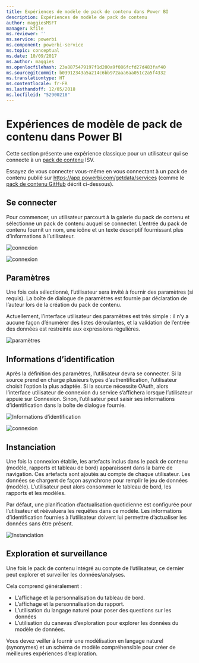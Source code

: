 ```yaml
---
title: Expériences de modèle de pack de contenu dans Power BI
description: Expériences de modèle de pack de contenu
author: maggiesMSFT
manager: kfile
ms.reviewer: ''
ms.service: powerbi
ms.component: powerbi-service
ms.topic: conceptual
ms.date: 10/09/2017
ms.author: maggies
ms.openlocfilehash: 23a8875479197f1d200a9f086fcfd27d483faf40
ms.sourcegitcommit: b03912343a5a214c6bb972aaa6aa051c2a5f4332
ms.translationtype: HT
ms.contentlocale: fr-FR
ms.lasthandoff: 12/05/2018
ms.locfileid: "52900218"
---
```

# <a name="template-content-pack-experiences-in-power-bi"></a>Expériences de modèle de pack de contenu dans Power BI
Cette section présente une expérience classique pour un utilisateur qui se connecte à un [pack de contenu](service-connect-to-services.md) ISV.

Essayez de vous connecter vous-même en vous connectant à un pack de contenu publié sur https://app.powerbi.com/getdata/services (comme le [pack de contenu GitHub](https://app.powerbi.com/getdata/services/github) décrit ci-dessous).

## <a name="connect"></a>Se connecter
Pour commencer, un utilisateur parcourt à la galerie du pack de contenu et sélectionne un pack de contenu auquel se connecter. L’entrée du pack de contenu fournit un nom, une icône et un texte descriptif fournissant plus d’informations à l’utilisateur.

![connexion](media/template-content-pack-experience/github_data.png)

![connexion](media/template-content-pack-experience/github_connect.png)

## <a name="parameters"></a>Paramètres
Une fois cela sélectionné, l’utilisateur sera invité à fournir des paramètres (si requis). La boîte de dialogue de paramètres est fournie par déclaration de l’auteur lors de la création du pack de contenu.

Actuellement, l’interface utilisateur des paramètres est très simple : il n’y a aucune façon d’énumérer des listes déroulantes, et la validation de l’entrée des données est restreinte aux expressions régulières.

![paramètres](media/template-content-pack-experience/github_params.png)

## <a name="credentials"></a>Informations d’identification
Après la définition des paramètres, l’utilisateur devra se connecter.  Si la source prend en charge plusieurs types d’authentification, l’utilisateur choisit l’option la plus adaptée. Si la source nécessite OAuth, alors l’interface utilisateur de connexion du service s’affichera lorsque l’utilisateur appuie sur Connexion.  Sinon, l’utilisateur peut saisir ses informations d’identification dans la boîte de dialogue fournie.

![Informations d’identification](media/template-content-pack-experience/github_login.png)

![connexion](media/template-content-pack-experience/github_creds2.png)

## <a name="instantiation"></a>Instanciation
Une fois la connexion établie, les artefacts inclus dans le pack de contenu (modèle, rapports et tableau de bord) apparaissent dans la barre de navigation.  Ces artefacts sont ajoutés au compte de chaque utilisateur.  Les données se chargent de façon asynchrone pour remplir le jeu de données (modèle).  L’utilisateur peut alors consommer le tableau de bord, les rapports et les modèles.

Par défaut, une planification d’actualisation quotidienne est configurée pour l’utilisateur et réévaluera les requêtes dans ce modèle.  Les informations d’identification fournies à l’utilisateur doivent lui permettre d’actualiser les données sans être présent.

![Instanciation](media/template-content-pack-experience/github_dashboard.png)

## <a name="exploration-and-monitoring"></a>Exploration et surveillance
Une fois le pack de contenu intégré au compte de l’utilisateur, ce dernier peut explorer et surveiller les données/analyses.

Cela comprend généralement :

* L’affichage et la personnalisation du tableau de bord.
* L’affichage et la personnalisation du rapport.
* L’utilisation du langage naturel pour poser des questions sur les données
* L’utilisation du canevas d’exploration pour explorer les données du modèle de données.

Vous devez veiller à fournir une modélisation en langage naturel (synonymes) et un schéma de modèle compréhensible pour créer de meilleures expériences d’exploration.

